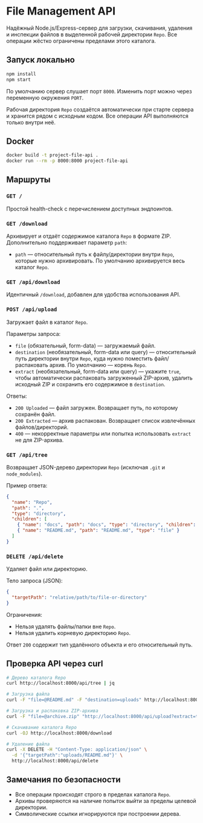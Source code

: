 # File Management API

Надёжный Node.js/Express-сервер для загрузки, скачивания, удаления и инспекции файлов в выделенной рабочей директории `Repo`. Все операции жёстко ограничены пределами этого каталога.

## Запуск локально

```bash
npm install
npm start
```

По умолчанию сервер слушает порт `8000`. Изменить порт можно через переменную окружения `PORT`.

Рабочая директория `Repo` создаётся автоматически при старте сервера и хранится рядом с исходным кодом. Все операции API выполняются только внутри неё.

## Docker

```bash
docker build -t project-file-api .
docker run --rm -p 8000:8000 project-file-api
```

## Маршруты

### `GET /`
Простой health-check с перечислением доступных эндпоинтов.

### `GET /download`
Архивирует и отдаёт содержимое каталога `Repo` в формате ZIP. Дополнительно поддерживает параметр `path`:

- `path` — относительный путь к файлу/директории внутри `Repo`, которые нужно архивировать. По умолчанию архивируется весь каталог `Repo`.

### `GET /api/download`
Идентичный `/download`, добавлен для удобства использования API.

### `POST /api/upload`
Загружает файл в каталог `Repo`.

Параметры запроса:

- `file` (обязательный, form-data) — загружаемый файл.
- `destination` (необязательный, form-data или query) — относительный путь директории внутри `Repo`, куда нужно поместить файл/распаковать архив. По умолчанию — корень `Repo`.
- `extract` (необязательный, form-data или query) — укажите `true`, чтобы автоматически распаковать загруженный ZIP-архив, удалить исходный ZIP и сохранить его содержимое в `destination`.

Ответы:

- `200 Uploaded` — файл загружен. Возвращает путь, по которому сохранён файл.
- `200 Extracted` — архив распакован. Возвращает список извлечённых файлов/директорий.
- `400` — некорректные параметры или попытка использовать `extract` не для ZIP-архива.

### `GET /api/tree`
Возвращает JSON-дерево директории `Repo` (исключая `.git` и `node_modules`).

Пример ответа:

```json
{
  "name": "Repo",
  "path": ".",
  "type": "directory",
  "children": [
    { "name": "docs", "path": "docs", "type": "directory", "children": [] },
    { "name": "README.md", "path": "README.md", "type": "file" }
  ]
}
```

### `DELETE /api/delete`
Удаляет файл или директорию.

Тело запроса (JSON):

```json
{
  "targetPath": "relative/path/to/file-or-directory"
}
```

Ограничения:

- Нельзя удалять файлы/папки вне `Repo`.
- Нельзя удалить корневую директорию `Repo`.

Ответ `200` содержит тип удалённого объекта и его относительный путь.

## Проверка API через curl

```bash
# Дерево каталога Repo
curl http://localhost:8000/api/tree | jq

# Загрузка файла
curl -F "file=@README.md" -F "destination=uploads" http://localhost:8000/api/upload

# Загрузка и распаковка ZIP-архива
curl -F "file=@archive.zip" "http://localhost:8000/api/upload?extract=true"

# Скачивание каталога Repo
curl -OJ http://localhost:8000/download

# Удаление файла
curl -X DELETE -H "Content-Type: application/json" \
  -d '{"targetPath":"uploads/README.md"}' \
  http://localhost:8000/api/delete
```

## Замечания по безопасности

- Все операции происходят строго в пределах каталога `Repo`.
- Архивы проверяются на наличие попыток выйти за пределы целевой директории.
- Символические ссылки игнорируются при построении дерева.
